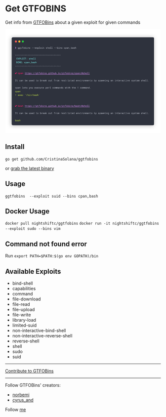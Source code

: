 # Get GTFOBINS
Get info from [GTFOBins](https://gtfobins.github.io/) about a given exploit for given commands

![Image of GGTFOBINS](ggtfobins-screenshot.jpg)

## Install
`go get github.com/CristinaSolana/ggtfobins`

or [grab the latest binary](https://github.com/CristinaSolana/ggtfobins/releases)

## Usage
`ggtfobins  --exploit suid --bins cpan,bash`

## Docker Usage
`docker pull nightshiftc/ggtfobins`
`docker run -it nightshiftc/ggtfobins --exploit sudo --bins vim`

## Command not found error
Run `export PATH=$PATH:$(go env GOPATH)/bin`

## Available Exploits
- bind-shell
- capabilities
- command
- file-download
- file-read
- file-upload
- file-write
- library-load
- limited-suid
- non-interactive-bind-shell
- non-interactive-reverse-shell
- reverse-shell
- shell
- sudo
- suid

---

[Contribute to GTFOBins](https://gtfobins.github.io/contribute/)

---

Follow GTFOBins' creators:
- [norbemi](https://twitter.com/norbemi)
- [cyrus_and](https://twitter.com/cyrus_and)

Follow [me](https://twitter.com/nightshiftc)

